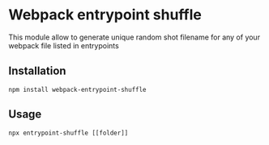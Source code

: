 # Webpack entrypoint shuffle

This module allow to generate unique random shot filename for any of your webpack file listed in entrypoints

## Installation
```
npm install webpack-entrypoint-shuffle
```

## Usage
```
npx entrypoint-shuffle [[folder]]
```